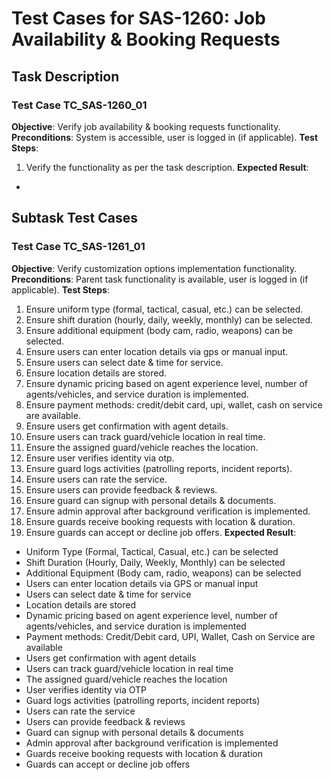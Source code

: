 # Test Cases for SAS-1260: Job Availability & Booking Requests

## Task Description


### Test Case TC_SAS-1260_01
**Objective**: Verify job availability & booking requests functionality.
**Preconditions**: System is accessible, user is logged in (if applicable).
**Test Steps**:
1. Verify the functionality as per the task description.
**Expected Result**:
- 

## Subtask Test Cases
### Test Case TC_SAS-1261_01
**Objective**: Verify customization options implementation functionality.
**Preconditions**: Parent task functionality is available, user is logged in (if applicable).
**Test Steps**:
1. Ensure uniform type (formal, tactical, casual, etc.) can be selected.
2. Ensure shift duration (hourly, daily, weekly, monthly) can be selected.
3. Ensure additional equipment (body cam, radio, weapons) can be selected.
4. Ensure users can enter location details via gps or manual input.
5. Ensure users can select date & time for service.
6. Ensure location details are stored.
7. Ensure dynamic pricing based on agent experience level, number of agents/vehicles, and service duration is implemented.
8. Ensure payment methods: credit/debit card, upi, wallet, cash on service are available.
9. Ensure users get confirmation with agent details.
10. Ensure users can track guard/vehicle location in real time.
11. Ensure the assigned guard/vehicle reaches the location.
12. Ensure user verifies identity via otp.
13. Ensure guard logs activities (patrolling reports, incident reports).
14. Ensure users can rate the service.
15. Ensure users can provide feedback & reviews.
16. Ensure guard can signup with personal details & documents.
17. Ensure admin approval after background verification is implemented.
18. Ensure guards receive booking requests with location & duration.
19. Ensure guards can accept or decline job offers.
**Expected Result**:
- Uniform Type (Formal, Tactical, Casual, etc.) can be selected
- Shift Duration (Hourly, Daily, Weekly, Monthly) can be selected
- Additional Equipment (Body cam, radio, weapons) can be selected
- Users can enter location details via GPS or manual input
- Users can select date & time for service
- Location details are stored
- Dynamic pricing based on agent experience level, number of agents/vehicles, and service duration is implemented
- Payment methods: Credit/Debit card, UPI, Wallet, Cash on Service are available
- Users get confirmation with agent details
- Users can track guard/vehicle location in real time
- The assigned guard/vehicle reaches the location
- User verifies identity via OTP
- Guard logs activities (patrolling reports, incident reports)
- Users can rate the service
- Users can provide feedback & reviews
- Guard can signup with personal details & documents
- Admin approval after background verification is implemented
- Guards receive booking requests with location & duration
- Guards can accept or decline job offers

